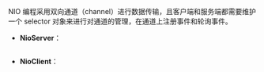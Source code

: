 NIO 编程采用双向通道（channel）进行数据传输，且客户端和服务端都需要维护一个 selector 对象来进行对通道的管理，在通道上注册事件和轮询事件。

- **NioServer**：

```

```

- **NioClient**：

```

```